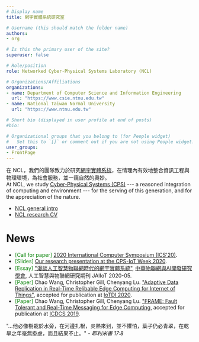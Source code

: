 ```yaml
---
# Display name
title: 網宇實體系統研究室

# Username (this should match the folder name)
authors:
- org

# Is this the primary user of the site?
superuser: false

# Role/position
role: Networked Cyber-Physical Systems Laboratory (NCL)

# Organizations/Affiliations
organizations:
- name: Department of Computer Science and Information Engineering 
  url: "https://www.csie.ntnu.edu.tw"
- name: National Taiwan Normal University
  url: "https://www.ntnu.edu.tw"

# Short bio (displayed in user profile at end of posts)
#bio: 

# Organizational groups that you belong to (for People widget)
#   Set this to `[]` or comment out if you are not using People widget.
user_groups:
- FrontPage
---
```


在 NCL，我們的團隊致力於研究[網宇實體系統](https://zh.wikipedia.org/zh-tw/網宇實體系統)，在情理內有效地整合資訊工程與物理環境，為社會服務，並一窺自然的奧妙。<br>
At NCL, we study [Cyber-Physical Systems (CPS)](https://en.wikipedia.org/wiki/Cyber-physical_system) --- a reasoned integration of computing and environment --- for the serving of this generation, and for the appreciation of the nature.
* [NCL general intro](pdf/ncl_intro_2020May.pdf)
* [NCL research CV](pdf/ncl_cv_2020Aug.pdf)


  
# News

* <span style="color:green">[Call for paper]</span> [2020 International Computer Symposium (ICS'20)](http://ics2020.ncku.edu.tw/callforpaper.html).  
* <span style="color:green">[Slides]</span> [Our research presentation at the CPS-IoT Week 2020](pdf/iotdi20-arrec-presentation.pdf).  
* <span style="color:green">[Essay]</span> ["漫談人工智慧物聯網時代的網宇實體系統"](https://jaiiot.weebly.com/jaiiot-2020-05.html), [中華物聯網與AI開發研究學會](https://jaiiot.weebly.com/), 人工智慧與物聯網研究期刊 JAIIoT 2020-05.  
* <span style="color:green">[Paper]</span> Chao Wang, Christopher Gill, Chenyang Lu. ["Adaptive Data Replication in Real-Time Relibable Edge Computing for Internet of Things"](pdf/iotdi20-arrec.pdf), accepted for publication at [IoTDI 2020](https://conferences.computer.org/iotdi/2020/).  
* <span style="color:green">[Paper]</span> Chao Wang, Christopher Gill, Chenyang Lu. ["FRAME: Fault Tolerant and Real-Time Messaging for Edge Computing](pdf/icdcs19-frame.pdf), accepted for publication at [ICDCS 2019](https://theory.utdallas.edu/ICDCS2019/).


"...他必像樹栽於水旁，在河邊扎根，炎熱來到，並不懼怕，葉子仍必青翠，在乾旱之年毫無掛慮，而且結果不止。"  _- 耶利米書 17:8_


